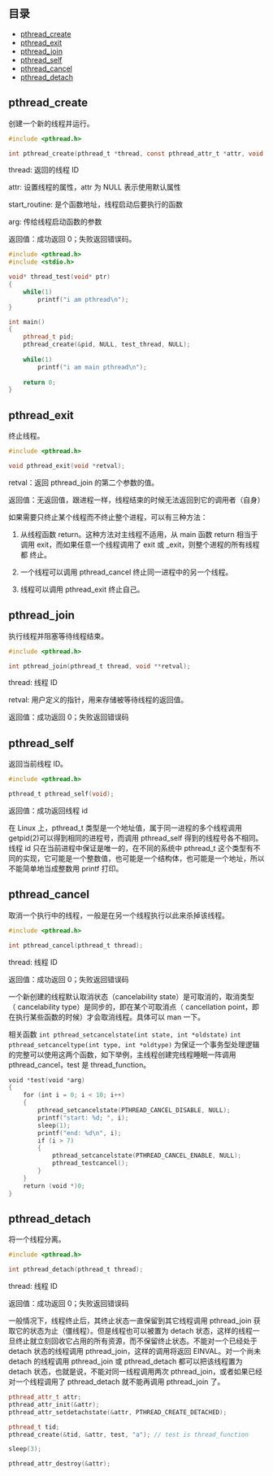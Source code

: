 ## 目录

- [pthread_create](#pthread_create)
- [pthread_exit](#pthread_exit)
- [pthread_join](#pthread_join)
- [pthread_self](#pthread_self)
- [pthread_cancel](#pthread_cancel)
- [pthread_detach](#pthread_detach)

## pthread_create

创建一个新的线程并运行。

```c
#include <pthread.h>

int pthread_create(pthread_t *thread, const pthread_attr_t *attr, void *(*start_routine) (void *), void *arg);
```

thread: 返回的线程 ID

attr: 设置线程的属性，attr 为 NULL 表示使用默认属性

start_routine: 是个函数地址，线程启动后要执行的函数

arg: 传给线程启动函数的参数

返回值：成功返回 0；失败返回错误码。

```c++
#include <pthread.h>
#include <stdio.h>

void* thread_test(void* ptr)
{
    while(1)
        printf("i am pthread\n");
}

int main()
{
    pthread_t pid;
    pthread_create(&pid, NULL, test_thread, NULL);
    
    while(1)
        printf("i am main pthread\n");
        
    return 0;
}
```

## pthread_exit

终止线程。

```c
#include <pthread.h>

void pthread_exit(void *retval);
```

retval：返回 pthread_join 的第二个参数的值。

返回值：无返回值，跟进程一样，线程结束的时候无法返回到它的调用者（自身）

如果需要只终止某个线程而不终止整个进程，可以有三种方法：

1. 从线程函数 return。这种方法对主线程不适用，从 main 函数 return 相当于调用 exit，而如果任意一个线程调用了 exit 或 _exit，则整个进程的所有线程都
终止。

2. 一个线程可以调用 pthread_cancel 终止同一进程中的另一个线程。

3. 线程可以调用 pthread_exit 终止自己。

## pthread_join

执行线程并阻塞等待线程结束。

```c
#include <pthread.h>

int pthread_join(pthread_t thread, void **retval);
```

thread: 线程 ID

retval: 用户定义的指针，用来存储被等待线程的返回值。

返回值：成功返回 0；失败返回错误码

## pthread_self

返回当前线程 ID。

```c
#include <pthread.h>

pthread_t pthread_self(void);
```

返回值：成功返回线程 id

在 Linux 上，pthread_t 类型是一个地址值，属于同一进程的多个线程调用 getpid(2)可以得到相同的进程号，而调用 pthread_self 得到的线程号各不相同。线程 id 只在当前进程中保证是唯一的，在不同的系统中 pthread_t 这个类型有不同的实现，它可能是一个整数值，也可能是一个结构体，也可能是一个地址，所以不能简单地当成整数用 printf 打印。

## pthread_cancel

取消一个执行中的线程，一般是在另一个线程执行以此来杀掉该线程。

```c
#include <pthread.h>

int pthread_cancel(pthread_t thread);
```

thread: 线程 ID

返回值：成功返回 0；失败返回错误码

一个新创建的线程默认取消状态（cancelability state）是可取消的，取消类型（ cancelability type）是同步的，即在某个可取消点（ cancellation point，即在执行某些函数的时候）才会取消线程。具体可以 man 一下。

相关函数 `int pthread_setcancelstate(int state, int *oldstate)` `int pthread_setcanceltype(int type, int *oldtype)` 为保证一个事务型处理逻辑的完整可以使用这两个函数，如下举例，主线程创建完线程睡眠一阵调用 pthread_cancel，test 是 thread_function。

```c++
void *test(void *arg)
{
    for (int i = 0; i < 10; i++)
    {
        pthread_setcancelstate(PTHREAD_CANCEL_DISABLE, NULL);
        printf("start: %d; ", i);
        sleep(1);
        printf("end: %d\n", i);
        if (i > 7)
        {
            pthread_setcancelstate(PTHREAD_CANCEL_ENABLE, NULL);
            pthread_testcancel();
        }
    }
    return (void *)0;
}
```

## pthread_detach

将一个线程分离。

```c
#include <pthread.h>

int pthread_detach(pthread_t thread);
```

thread: 线程 ID

返回值：成功返回 0；失败返回错误码

一般情况下，线程终止后，其终止状态一直保留到其它线程调用 pthread_join 获取它的状态为止（僵线程）。但是线程也可以被置为 detach 状态，这样的线程一旦终止就立刻回收它占用的所有资源，而不保留终止状态。不能对一个已经处于 detach 状态的线程调用 pthread_join，这样的调用将返回 EINVAL。对一个尚未 detach 的线程调用 pthread_join 或 pthread_detach 都可以把该线程置为 detach 状态，也就是说，不能对同一线程调用两次 pthread_join，或者如果已经对一个线程调用了 pthread_detach 就不能再调用 pthread_join 了。

```c++
pthread_attr_t attr;
pthread_attr_init(&attr);
pthread_attr_setdetachstate(&attr, PTHREAD_CREATE_DETACHED);

pthread_t tid;
pthread_create(&tid, &attr, test, "a"); // test is thread_function

sleep(3);

pthread_attr_destroy(&attr);
```
